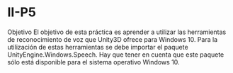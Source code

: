 # II-P5
Objetivo El objetivo de esta práctica es aprender a utilizar las herramientas de reconocimiento de voz que Unity3D ofrece para Windows 10. Para la utilización de estas herramientas se debe importar el paquete UnityEngine.Windows.Speech. Hay que tener en cuenta que este paquete sólo está disponible para el sistema operativo Windows 10.
